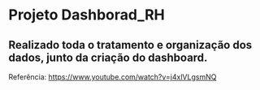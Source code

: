 # Projeto Dashborad_RH
## Realizado toda o tratamento e organização dos dados, junto da criação do dashboard.
Referência: https://www.youtube.com/watch?v=j4xlVLgsmNQ
